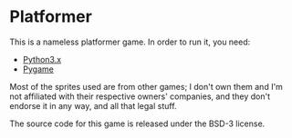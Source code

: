 Platformer
==========

This is a nameless platformer game.  In order to run it, you need:

* [Python3.x] 
* [Pygame]

Most of the sprites used are from other games; I don't own them and I'm not
affiliated with their respective owners' companies, and they don't endorse
it in any way, and all that legal stuff.

The source code for this game is released under the BSD-3 license.

[Python3.x]: http://www.python.org/download/
[Pygame]: http://www.pygame.org/download.shtml